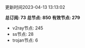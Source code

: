 更新时间2023-04-13 13:13:02

**总订阅: 73**
**总节点: 850**
**有效节点: 279**
- v2ray节点: 245
- ss节点: 28
- trojan节点: 6
